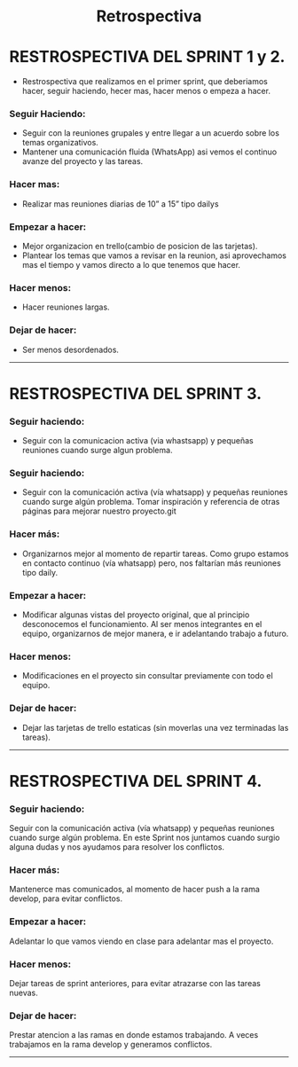 <h1 align="center">Retrospectiva</h1>

# RESTROSPECTIVA DEL SPRINT 1 y 2.

- Restrospectiva que realizamos en el primer sprint, que deberiamos hacer, seguir haciendo, hecer mas, hacer menos o empeza a hacer.

### Seguir Haciendo:

- Seguir con la reuniones grupales y entre llegar a un acuerdo sobre los temas organizativos.
- Mantener una comunicación fluida (WhatsApp) asi vemos el continuo avanze del proyecto y las tareas.

### Hacer mas:

- Realizar mas reuniones diarias de 10” a 15” tipo dailys

### Empezar a hacer:

- Mejor organizacion en trello(cambio de posicion de las tarjetas).
- Plantear los temas que vamos a revisar en la reunion, asi aprovechamos mas el tiempo y vamos directo a lo que tenemos que hacer.

### Hacer menos:

- Hacer reuniones largas.

### Dejar de hacer:

- Ser menos desordenados.

***********************************************************************************************************

# RESTROSPECTIVA DEL SPRINT 3.

### Seguir haciendo: 
  - Seguir con la comunicacion activa (via whastsapp) y pequeñas reuniones
    cuando surge algun problema. 
### Seguir haciendo:
- Seguir con la comunicación activa (vía whatsapp) y pequeñas reuniones cuando surge algún problema.
  Tomar inspiración y referencia de otras páginas para mejorar nuestro proyecto.git 

### Hacer más:
- Organizarnos mejor al momento de repartir tareas.
  Como grupo estamos en contacto continuo (vía whatsapp) pero, nos faltarían más reuniones tipo daily.

### Empezar a hacer:
- Modificar algunas vistas del proyecto original, que al principio desconocemos el funcionamiento.
  Al ser menos integrantes en el equipo, organizarnos de mejor manera, e ir adelantando trabajo a futuro.

### Hacer menos:
- Modificaciones en el proyecto sin consultar previamente con todo el equipo.

### Dejar de hacer:
- Dejar las tarjetas de trello estaticas (sin moverlas una vez terminadas las tareas).


**********************************************************************************************************

# RESTROSPECTIVA DEL SPRINT 4.

### Seguir haciendo:
Seguir con la comunicación activa (vía whatsapp) y pequeñas reuniones cuando surge algún problema.
En este Sprint nos juntamos cuando surgio alguna dudas y nos ayudamos para resolver los conflictos.

### Hacer más:
Mantenerce mas comunicados, al momento de hacer push a la rama develop, para evitar conflictos.
     

### Empezar a hacer:
Adelantar lo que vamos viendo en clase para adelantar mas el proyecto. 
       
### Hacer menos:
Dejar tareas de sprint anteriores, para evitar atrazarse con las tareas nuevas.

### Dejar de hacer:
Prestar atencion a las ramas en donde estamos trabajando. A veces trabajamos en la rama develop y generamos conflictos.

*********************************************************************************************************

